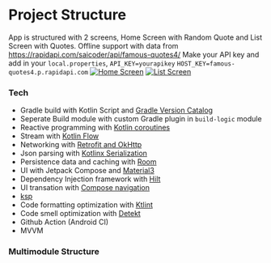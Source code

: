 # Project Structure
App is structured with 2 screens, Home Screen with Random Quote and List Screen with Quotes.
Offline support with data from https://rapidapi.com/saicoder/api/famous-quotes4/ 
Make your API key and add in your `local.properties`,
`API_KEY=yourapikey`
`HOST_KEY=famous-quotes4.p.rapidapi.com`
[![Home Screen](https://drive.google.com/file/d/1DT2KbyfiaoKCHh5UvsvG9z3vmOKsglNb/view?usp=drive_link)](https://drive.google.com/file/d/1DT2KbyfiaoKCHh5UvsvG9z3vmOKsglNb/view?usp=drive_link)
[![List Screen](https://drive.google.com/file/d/1a9NP6yOYBEeMD26MUyoBQWaPGJ9_N88G/view?usp=drive_link)](https://drive.google.com/file/d/1a9NP6yOYBEeMD26MUyoBQWaPGJ9_N88G/view?usp=drive_link)

### Tech
- Gradle build with Kotlin Script and [Gradle Version Catalog](https://developer.android.com/build/migrate-to-catalogs)
- Seperate Build module with custom Gradle plugin in `build-logic` module
- Reactive programming with [Kotlin coroutines](https://developer.android.com/kotlin/coroutines)
- Stream with [Kotlin Flow](https://developer.android.com/kotlin/flow)
- Networking with [Retrofit and OkHttp](https://square.github.io/retrofit/)
- Json parsing with [Kotlinx Serialization](https://kotlinlang.org/docs/serialization.html)
- Persistence data and caching with [Room](https://developer.android.com/training/data-storage/room)
- UI with Jetpack Compose and [Material3](https://developer.android.com/jetpack/androidx/releases/compose-material3)
- Dependency Injection framework with [Hilt](https://developer.android.com/training/dependency-injection/hilt-android)
- UI transation with [Compose navigation](https://developer.android.com/jetpack/compose/navigation)
- [ksp](https://kotlinlang.org/docs/ksp-overview.html)
- Code formatting optimization with [Ktlint](https://github.com/JLLeitschuh/ktlint-gradle)
- Code smell optimization with [Detekt](https://plugins.gradle.org/plugin/io.gitlab.arturbosch.detekt)
- Github Action (Android CI)
- MVVM 

### Multimodule Structure
